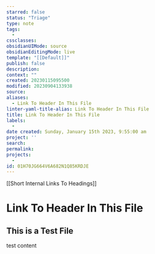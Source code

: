 ```yaml
---
starred: false
status: "Triage"
type: note
tags:
  - 
cssclasses: 
obsidianUIMode: source
obsidianEditingMode: live
template: "[[Default]]"
publish: false
description: 
context: ""
created: 20230115095500
modified: 20230904133938
source: 
aliases:
  - Link To Header In This File
linter-yaml-title-alias: Link To Header In This File
title: Link To Header In This File
labels:
  - 
date created: Sunday, January 15th 2023, 9:55:00 am
project: ''
search: 
permalink: 
projects:
  - 
id: 01H70JG664V6A682N1Q85KRDJE
---
```


[[Short Internal Links To Headings]]

# Link To Header In This File


## This is a Test File

test content
